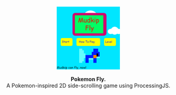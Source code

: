 <p align="center">
  <img width="33%" src="https://github.com/Afkar-Saga/Afkar-Saga.github.io/blob/7179536918d4677c4dffd4821aaf7b45235e9d75/img/project-pokemon-fly.png" alt="pokemon fly" />
</p>
<p align="center">
  <strong>Pokemon Fly.</strong> <br>
  A Pokemon-inspired 2D side-scrolling game using ProcessingJS.
</p>
